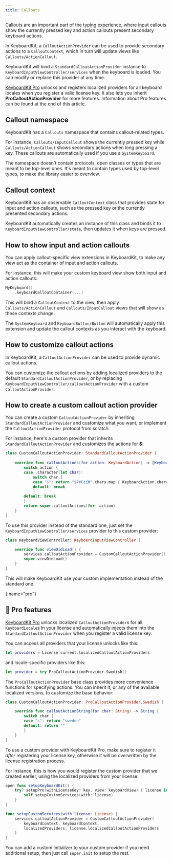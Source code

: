 ```yaml
---
title: Callouts
---
```


Callouts are an important part of the typing experience, where input callouts show the currently pressed key and action callouts present secondary keyboard actions.

In KeyboardKit, a ``CalloutActionProvider`` can be used to provide secondary actions to a ``CalloutContext``, which in turn will update views like ``Callouts/ActionCallout``.

KeyboardKit will bind a ``StandardCalloutActionProvider`` instance to ``KeyboardInputViewController/services`` when the keyboard is loaded. You can modify or replace this provider at any time.

[KeyboardKit Pro][Pro] unlocks and registers localized providers for all keyboard locales when you register a valid license key. It also lets you inherit **ProCalloutActionProvider** for more features. Information about Pro features can be found at the end of this article.



## Callout namespace

KeyboardKit has a ``Callouts`` namespace that contains callout-related types.

For instance, ``Callouts/InputCallout`` shows the currently pressed key while ``Callouts/ActionCallout`` shows secondary actions when long pressing a key. These callouts are automatically used if you use a ``SystemKeyboard``.

The namespace doesn't contain protocols, open classes or types that are meant to be top-level ones. It's meant to contain types used by top-level types, to make the library easier to overview.



## Callout context

KeyboardKit has an observable ``CalloutContext`` class that provides state for input and action callouts, such as the pressed key or the currently presented secondary actions.

KeyboardKit automatically creates an instance of this class and binds it to ``KeyboardInputViewController/state``, then updates it when keys are pressed.



## How to show input and action callouts

You can apply callout-specific view extensions in KeyboardKit, to make any view act as the container of input and action callouts. 

For instance, this will make your custom keyboard view show both input and action callouts:

```swift
MyKeyboard()
    .keyboardCalloutContainer(...)
```

This will bind a ``CalloutContext`` to the view, then apply ``Callouts/ActionCallout`` and ``Callouts/InputCallout`` views that will show as these contexts change. 

The ``SystemKeyboard`` and ``KeyboardButton/Button`` will automatically apply this extension and update the callout contexts as you interact with the keyboard.



## How to customize callout actions

In KeyboardKit, a ``CalloutActionProvider`` can be used to provide dynamic callout actions.

You can customize the callout actions by adding localized providers to the default ``StandardCalloutActionProvider``, or by replacing ``KeyboardInputViewController/calloutActionProvider`` with a custom ``CalloutActionProvider``.



## How to create a custom callout action provider

You can create a custom ``CalloutActionProvider`` by inheriting ``StandardCalloutActionProvider`` and customize what you want, or implement the ``CalloutActionProvider`` protocol from scratch.

For instance, here's a custom provider that inherits ``StandardCalloutActionProvider`` and customizes the actions for **$**:

```swift
class CustomCalloutActionProvider: StandardCalloutActionProvider {
    
    override func calloutActions(for action: KeyboardAction) -> [KeyboardAction] {
        switch action {
        case .character(let char):
            switch char {
            case "$": return "$₽¥€¢£₩".chars.map { KeyboardAction.character($0) }
            default: break
            }
        default: break
        }
        return super.calloutActions(for: action)
    }
}
```

To use this provider instead of the standard one, just set the ``KeyboardInputViewController/services`` provider to this custom provider:

```swift
class KeyboardViewController: KeyboardInputViewController {

    override func viewDidLoad() {
        services.calloutActionProvider = CustomCalloutActionProvider()
        super.viewDidLoad()
    }
}
```

This will make KeyboardKit use your custom implementation instead of the standard one.



[](){:name="pro"}
## 👑 Pro features

[KeyboardKit Pro][Pro] unlocks localized ``CalloutActionProvider``s for all ``KeyboardLocale``s in your license and automatically injects them into the ``StandardCalloutActionProvider`` when you register a valid license key.

You can access all providers that your license unlocks like this:

```swift
let providers = License.current.localizedCalloutActionProviders
```

and locale-specific providers like this:

```swift
let provider = try ProCalloutActionProvider.Swedish()
```

The `ProCalloutActionProvider` base class provides more convenience functions for specifying actions. You can inherit it, or any of the available localized versions, to customize the base behavior:

```swift
class CustomCalloutActionProvider: ProCalloutActionProvider.Swedish {

    override func calloutActionString(for char: String) -> String {
        switch char {
        case "s": return "sweden"
        default: return ""
        }
    }
}
```

To use a custom provider with KeyboardKit Pro, make sure to register it *after* registering your license key, otherwise it will be overwritten by the license registration process.

For instance, this is how you would register the custom provider that we created earlier, using the localized providers from your license:

```swift
open func setupKeyboardKit() {
    try? setupPro(withLicenseKey: key, view: keyboardView) { license in
        self.setupCustomServices(with: license)
    }
}

func setupCustomServices(with license: License) {
    services.calloutActionProvider = CustomCalloutActionProvider(
        keyboardContext: keyboardContext,
        localizedProviders: license.localizedCalloutActionProviders
    )
}
```

You can add a custom initializer to your custom provider if you need additional setup, then just call `super.init` to setup the rest.



[Pro]: https://github.com/KeyboardKit/KeyboardKitPro
